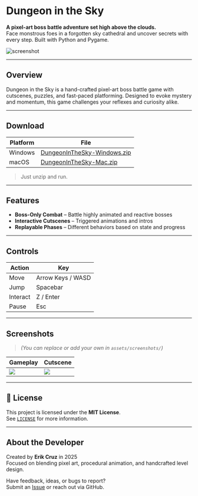 # Dungeon in the Sky

**A pixel-art boss battle adventure set high above the clouds.**  
Face monstrous foes in a forgotten sky cathedral and uncover secrets with every step. Built with Python and Pygame.

![screenshot](assets/screenshots/preview.png)

---

## Overview

Dungeon in the Sky is a hand-crafted pixel-art boss battle game with cutscenes, puzzles, and fast-paced platforming. Designed to evoke mystery and momentum, this game challenges your reflexes and curiosity alike.

---

## Download

| Platform | File |
|----------|------|
| Windows | [DungeonInTheSky-Windows.zip](https://github.com/ecruzmango/Dungeons_in_the_Sky/releases/download/v1.0.1/Dungeon.in.the.Sky.Windows.zip) |
| macOS   | [DungeonInTheSky-Mac.zip](https://github.com/ecruzmango/Dungeons_in_the_Sky/releases/download/v1.0.0/Dungeon_in_the_sky_MacOS.zip) |

> Just unzip and run.
> 
---

## Features

- **Boss-Only Combat** – Battle highly animated and reactive bosses
- **Interactive Cutscenes** – Triggered animations and intros
- **Replayable Phases** – Different behaviors based on state and progress

---

## Controls

| Action       | Key             |
|--------------|-----------------|
| Move         | Arrow Keys / WASD |
| Jump         | Spacebar        |
| Interact     | Z / Enter       |
| Pause        | Esc             |

---

## Screenshots

> *(You can replace or add your own in `assets/screenshots/`)*

| Gameplay | Cutscene |
|----------|----------|
| ![](assets/screenshots/screen1.png) | ![](assets/screenshots/screen2.png) |

---

## 📄 License

This project is licensed under the **MIT License**.  
See [`LICENSE`](LICENSE) for more information.

---

## About the Developer

Created by **Erik Cruz** in 2025  
Focused on blending pixel art, procedural animation, and handcrafted level design.

Have feedback, ideas, or bugs to report?  
Submit an [Issue](https://github.com/yourusername/dungeon-in-the-sky/issues) or reach out via GitHub.

